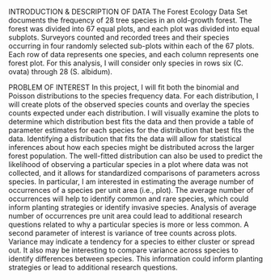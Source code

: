 INTRODUCTION & DESCRIPTION OF DATA
 	The Forest Ecology Data Set documents the frequency of 28 tree species in an old-growth forest. The forest was divided into 67 equal plots, and each plot was divided into equal subplots.  Surveyors counted and recorded trees and their species occurring in four randomly selected sub-plots within each of the 67 plots. Each row of data represents one species, and each column represents one forest plot. For this analysis, I will consider only species in rows six (C. ovata) through 28 (S. albidum). 

PROBLEM OF INTEREST
	In this project, I will fit both the binomial and Poisson distributions to the species frequency data. For each distribution, I will create plots of the observed species counts and overlay the species counts expected under each distribution. I will visually examine the plots to determine which distribution best fits the data and then provide a table of parameter estimates for each species for the distribution that best fits the data.  Identifying a distribution that fits the data will allow for statistical inferences about how each species might be distributed across the larger forest population. The well-fitted distribution can also be used to predict the likelihood of observing a particular species in a plot where data was not collected, and it allows for standardized comparisons of parameters across species. 
In particular, I am interested in estimating the average number of occurrences of a species per unit area (i.e., plot). The average number of occurrences will help to identify common and rare species, which could inform planting strategies or identify invasive species. Analysis of average number of occurrences pre unit area could lead to additional research questions related to why a particular species is more or less common. 
A second parameter of interest is variance of tree counts across plots. Variance may indicate a tendency for a species to either cluster or spread out. It also may be interesting to compare variance across species to identify differences between species. This information could inform planting strategies or lead to additional research questions. 
